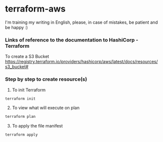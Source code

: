 # terraform-aws
I'm training my writing in English, please, in case of mistakes, be patient and be happy :)


### Links of reference to the documentation to HashiCorp - Terraform

To create a S3 Bucket 
https://registry.terraform.io/providers/hashicorp/aws/latest/docs/resources/s3_bucket#

### Step by step to create resource(s)

1. To init Terraform
```sh
terraform init
```

2. To view what will execute on plan
```sh
terraform plan
```

3. To apply the file manifest
```sh
terraform apply
```